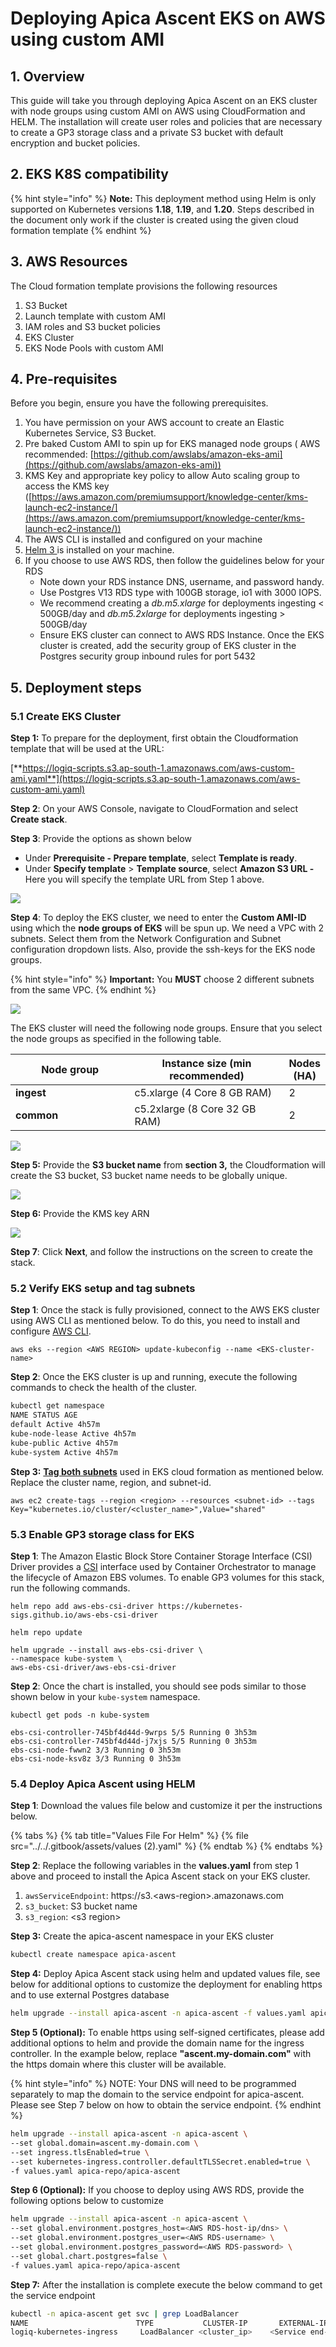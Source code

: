 # Deploying Apica Ascent EKS on AWS using custom AMI

## 1. Overview

This guide will take you through deploying Apica Ascent on an EKS cluster with node groups using custom AMI on AWS using CloudFormation and HELM. The installation will create user roles and policies that are necessary to create a GP3 storage class and a private S3 bucket with default encryption and bucket policies.

## 2. EKS K8S compatibility

{% hint style="info" %}
**Note:** This deployment method using Helm is only supported on Kubernetes versions **1.18**, **1.19**, and **1.20**. Steps described in the document only work if the cluster is created using the given cloud formation template
{% endhint %}

## 3. AWS Resources

The Cloud formation template provisions the following resources

1. S3 Bucket
2. Launch template with custom AMI
3. IAM roles and S3 bucket policies
4. EKS Cluster
5. EKS Node Pools with custom AMI

## 4. Pre-requisites

Before you begin, ensure you have the following prerequisites.

1. You have permission on your AWS account to create an Elastic Kubernetes Service, S3 Bucket.
2. Pre baked Custom AMI to spin up for EKS managed node groups ( AWS recommended: [https://github.com/awslabs/amazon-eks-ami](https://github.com/awslabs/amazon-eks-ami))
3. KMS Key and appropriate key policy to allow Auto scaling group to access the KMS key ([https://aws.amazon.com/premiumsupport/knowledge-center/kms-launch-ec2-instance/](https://aws.amazon.com/premiumsupport/knowledge-center/kms-launch-ec2-instance/))
4. The AWS CLI is installed and configured on your machine
5. [Helm 3 ](https://helm.sh/docs/intro/install/)is installed on your machine.
6. If you choose to use AWS RDS, then follow the guidelines below for your RDS
   * Note down your RDS instance DNS, username, and password handy.
   * Use Postgres V13 RDS type with 100GB storage, io1 with 3000 IOPS.
   * We recommend creating a _db.m5.xlarge_ for deployments ingesting < 500GB/day and _db.m5.2xlarge_ for deployments ingesting > 500GB/day
   * Ensure EKS cluster can connect to AWS RDS Instance. Once the EKS cluster is created, add the security group of EKS cluster in the Postgres security group inbound rules for port 5432

## 5. Deployment steps

### 5.1 Create EKS Cluster

**Step 1:** To prepare for the deployment, first obtain the Cloudformation template that will be used at the URL:

[**https://logiq-scripts.s3.ap-south-1.amazonaws.com/aws-custom-ami.yaml**](https://logiq-scripts.s3.ap-south-1.amazonaws.com/aws-custom-ami.yaml)

**Step 2**: On your AWS Console, navigate to CloudFormation and select **Create stack**.

**Step 3**: Provide the options as shown below

* Under **Prerequisite - Prepare template**, select **Template is ready**.
* Under **Specify template** > **Template source**, select **Amazon S3 URL -** Here you will specify the template URL from Step 1 above.

![](<../../.gitbook/assets/image (44) (1).png>)

**Step 4**: To deploy the EKS cluster, we need to enter the **Custom AMI-ID** using which the **node groups of EKS** will be spun up. We need a VPC with 2 subnets. Select them from the Network Configuration and Subnet configuration dropdown lists. Also, provide the ssh-keys for the EKS node groups.

{% hint style="info" %}
**Important:** You **MUST** choose 2 different subnets from the same VPC.
{% endhint %}

![](<../../.gitbook/assets/image (78).png>)

The EKS cluster will need the following node groups. Ensure that you select the node groups as specified in the following table.

<table><thead><tr><th width="216.5557129983348">Node group</th><th width="275.2866694599267">Instance size (min recommended)</th><th>Nodes (HA)</th></tr></thead><tbody><tr><td><strong>ingest</strong></td><td>c5.xlarge (4 Core 8 GB RAM)</td><td>2</td></tr><tr><td><strong>common</strong></td><td>c5.2xlarge (8 Core 32 GB RAM)</td><td>2</td></tr></tbody></table>

![](<../../.gitbook/assets/image (105).png>)

**Step 5:** Provide the **S3 bucket name** from **section 3,** the Cloudformation will create the S3 bucket, S3 bucket name needs to be globally unique.

![](<../../.gitbook/assets/image (73).png>)

**Step 6:** Provide the KMS key ARN

![](<../../.gitbook/assets/image (50) (1).png>)

**Step 7**: Click **Next**, and follow the instructions on the screen to create the stack.

### 5.2 Verify EKS setup and tag subnets

**Step 1**: Once the stack is fully provisioned, connect to the AWS EKS cluster using AWS CLI as mentioned below. To do this, you need to install and configure [AWS CLI](https://docs.aws.amazon.com/cli/latest/userguide/getting-started-install.html).

```
aws eks --region <AWS REGION> update-kubeconfig --name <EKS-cluster-name>
```

**Step 2**: Once the EKS cluster is up and running, execute the following commands to check the health of the cluster.

```bash
kubectl get namespace
NAME STATUS AGE
default Active 4h57m
kube-node-lease Active 4h57m
kube-public Active 4h57m
kube-system Active 4h57m
```

**Step 3:** [**Tag both subnets**](https://docs.aws.amazon.com/eks/latest/userguide/network_reqs.html#vpc-subnet-tagging) used in EKS cloud formation as mentioned below. Replace the cluster name, region, and subnet-id.

```
aws ec2 create-tags --region <region> --resources <subnet-id> --tags Key="kubernetes.io/cluster/<cluster_name>",Value="shared"
```

### 5.3 Enable GP3 storage class for EKS

**Step 1**: The Amazon Elastic Block Store Container Storage Interface (CSI) Driver provides a [CSI](https://github.com/container-storage-interface/spec/blob/master/spec.md) interface used by Container Orchestrator to manage the lifecycle of Amazon EBS volumes. To enable GP3 volumes for this stack, run the following commands.

```
helm repo add aws-ebs-csi-driver https://kubernetes-sigs.github.io/aws-ebs-csi-driver

helm repo update

helm upgrade --install aws-ebs-csi-driver \
--namespace kube-system \
aws-ebs-csi-driver/aws-ebs-csi-driver
```

**Step 2**: Once the chart is installed, you should see pods similar to those shown below in your `kube-system` namespace.

```
kubectl get pods -n kube-system

ebs-csi-controller-745bf4d44d-9wrps 5/5 Running 0 3h53m
ebs-csi-controller-745bf4d44d-j7xjs 5/5 Running 0 3h53m
ebs-csi-node-fwwn2 3/3 Running 0 3h53m
ebs-csi-node-ksv8z 3/3 Running 0 3h53m
```

### 5.4 Deploy Apica Ascent using HELM

**Step 1**: Download the values file below and customize it per the instructions below.

{% tabs %}
{% tab title="Values File For Helm" %}
{% file src="../../.gitbook/assets/values (2).yaml" %}
{% endtab %}
{% endtabs %}

**Step 2**: Replace the following variables in the **values.yaml** from step 1 above and proceed to install the Apica Ascent stack on your EKS cluster.

1. `awsServiceEndpoint`: https://s3.\<aws-region>.amazonaws.com
2. `s3_bucket`: S3 bucket name
3. `s3_region`: \<s3 region>

**Step 3:** Create the apica-ascent namespace in your EKS cluster

```bash
kubectl create namespace apica-ascent
```

**Step 4:** Deploy Apica Ascent stack using helm and updated values file, see below for additional options to customize the deployment for enabling https and to use external Postgres database

```bash
helm upgrade --install apica-ascent -n apica-ascent -f values.yaml apica-repo/apica-ascent
```

**Step 5 (Optional):** To enable https using self-signed certificates, please add additional options to helm and provide the domain name for the ingress controller. In the example below, replace **"ascent.my-domain.com"** with the https domain where this cluster will be available.

{% hint style="info" %}
NOTE: Your DNS will need to be programmed separately to map the domain to the service endpoint for apica-ascent. Please see Step 7 below on how to obtain the service endpoint.
{% endhint %}

```bash
helm upgrade --install apica-ascent -n apica-ascent \
--set global.domain=ascent.my-domain.com \
--set ingress.tlsEnabled=true \
--set kubernetes-ingress.controller.defaultTLSSecret.enabled=true \
-f values.yaml apica-repo/apica-ascent
```

**Step 6 (Optional):** If you choose to deploy using AWS RDS, provide the following options below to customize

```bash
helm upgrade --install apica-ascent -n apica-ascent \
--set global.environment.postgres_host=<AWS RDS-host-ip/dns> \
--set global.environment.postgres_user=<AWS RDS-username> \
--set global.environment.postgres_password=<AWS RDS-password> \
--set global.chart.postgres=false \
-f values.yaml apica-repo/apica-ascent
```

**Step 7:** After the installation is complete execute the below command to get the service endpoint

```bash
kubectl -n apica-ascent get svc | grep LoadBalancer
NAME                        TYPE           CLUSTER-IP       EXTERNAL-IP
logiq-kubernetes-ingress     LoadBalancer <cluster_ip>    <Service end-point>
```
